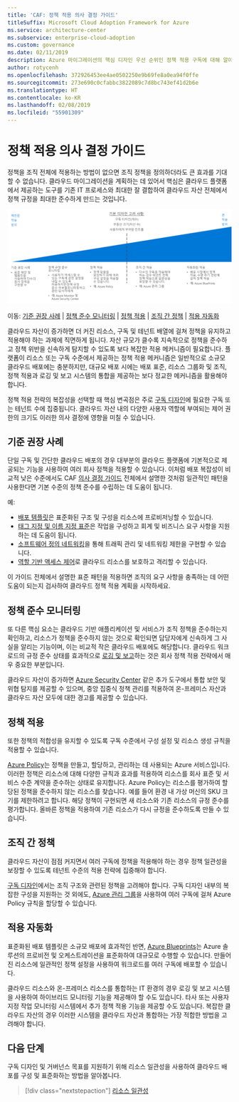 ```yaml
---
title: 'CAF: 정책 적용 의사 결정 가이드'
titleSuffix: Microsoft Cloud Adoption Framework for Azure
ms.service: architecture-center
ms.subservice: enterprise-cloud-adoption
ms.custom: governance
ms.date: 02/11/2019
description: Azure 마이그레이션의 핵심 디자인 우선 순위인 정책 적용 구독에 대해 알아봅니다.
author: rotycenh
ms.openlocfilehash: 372926453ee4ae0502250e9b69fe8a0ea94f0ffe
ms.sourcegitcommit: 273e690c0cfabbc3822089c7d8bc743ef41d2b6e
ms.translationtype: HT
ms.contentlocale: ko-KR
ms.lasthandoff: 02/08/2019
ms.locfileid: "55901309"
---
```

# <a name="policy-enforcement-decision-guide"></a>정책 적용 의사 결정 가이드

정책을 조직 전체에 적용하는 방법이 없으면 조직 정책을 정의하더라도 큰 효과를 기대할 수 없습니다. 클라우드 마이그레이션을 계획하는 데 있어서 핵심은 클라우드 플랫폼에서 제공하는 도구를 기존 IT 프로세스와 최대한 잘 결합하여 클라우드 자산 전체에서 정책 규정을 최대한 준수하게 만드는 것입니다.

![정책 적용 옵션 그림(왼쪽부터 복잡성 낮은 항목순, 하단에 각 옵션으로 이동하는 링크 포함)](../../_images/discovery-guides/discovery-guide-policy-enforcement.png)

이동: [기준 권장 사례](#baseline-recommended-practices) | [정책 준수 모니터링](#policy-compliance-monitoring) | [정책 적용](#policy-enforcement) | [조직 간 정책](#cross-organization-policy) | [적용 자동화](#automated-enforcement)

클라우드 자산이 증가하면 더 커진 리소스, 구독 및 테넌트 배열에 걸쳐 정책을 유지하고 적용해야 하는 과제에 직면하게 됩니다. 자산 규모가 클수록 지속적으로 정책을 준수하고 정책 위반을 신속하게 탐지할 수 있도록 보다 복잡한 적용 메커니즘이 필요합니다. 플랫폼이 리소스 또는 구독 수준에서 제공하는 정책 적용 메커니즘은 일반적으로 소규모 클라우드 배포에는 충분하지만, 대규모 배포 시에는 배포 표준, 리소스 그룹화 및 조직, 정책 적용과 로깅 및 보고 시스템의 통합을 제공하는 보다 정교한 메커니즘을 활용해야 합니다.

정책 적용 전략의 복잡성을 선택할 때 핵심 변곡점은 주로 [구독 디자인](../subscriptions/overview.md)에 필요한 구독 또는 테넌트 수에 집중됩니다. 클라우드 자산 내의 다양한 사용자 역할에 부여되는 제어 권한의 크기도 이러한 의사 결정에 영향을 미칠 수 있습니다.

## <a name="baseline-recommended-practices"></a>기준 권장 사례

단일 구독 및 간단한 클라우드 배포의 경우 대부분의 클라우드 플랫폼에 기본적으로 제공되는 기능을 사용하여 여러 회사 정책을 적용할 수 있습니다. 이처럼 배포 복잡성이 비교적 낮은 수준에서도 CAF [의사 결정 가이드](../overview.md) 전체에서 설명한 것처럼 일관적인 패턴을 사용한다면 기본 수준의 정책 준수를 수립하는 데 도움이 됩니다.

예: 

- [배포 템플릿](../resource-consistency/overview.md)은 표준화된 구조 및 구성을 리소스에 프로비저닝할 수 있습니다.
- [태그 지정 및 이름 지정 표준](../resource-tagging/overview.md)은 작업을 구성하고 회계 및 비즈니스 요구 사항을 지원하는 데 도움이 됩니다.
- [소프트웨어 정의 네트워킹](../software-defined-network/overview.md)을 통해 트래픽 관리 및 네트워킹 제한을 구현할 수 있습니다.
- [역할 기반 액세스 제어](../identity/overview.md)로 클라우드 리소스를 보호하고 격리할 수 있습니다.

이 가이드 전체에서 설명한 표준 패턴을 적용하면 조직의 요구 사항을 충족하는 데 어떤 도움이 되는지 검사하여 클라우드 정책 적용 계획을 시작하세요.

## <a name="policy-compliance-monitoring"></a>정책 준수 모니터링

또 다른 핵심 요소는 클라우드 기반 애플리케이션 및 서비스가 조직 정책을 준수하는지 확인하고, 리소스가 정책을 준수하지 않는 것으로 확인되면 담당자에게 신속하게 그 사실을 알리는 기능이며, 이는 비교적 작은 클라우드 배포에도 해당합니다. 클라우드 워크로드의 규정 준수 상태를 효과적으로 [로깅 및 보고](../log-and-report/overview.md)하는 것은 회사 정책 적용 전략에서 매우 중요한 부분입니다.

클라우드 자산이 증가하면 [Azure Security Center](/azure/security-center/) 같은 추가 도구에서 통합 보안 및 위협 탐지를 제공할 수 있으며, 중앙 집중식 정책 관리를 적용하여 온-프레미스 자산과 클라우드 자산 모두에 대한 경고를 제공할 수 있습니다.

## <a name="policy-enforcement"></a>정책 적용

또한 정책의 적합성을 유지할 수 있도록 구독 수준에서 구성 설정 및 리소스 생성 규칙을 적용할 수 있습니다.

[Azure Policy](/azure/governance/policy/overview)는 정책을 만들고, 할당하고, 관리하는 데 사용되는 Azure 서비스입니다. 이러한 정책은 리소스에 대해 다양한 규칙과 효과를 적용하여 리소스를 회사 표준 및 서비스 수준 계약을 준수하는 상태로 유지합니다. Azure Policy는 리소스를 평가하여 할당된 정책을 준수하지 않는 리소스를 찾습니다. 예를 들어 환경 내 가상 머신의 SKU 크기를 제한하려고 합니다. 해당 정책이 구현되면 새 리소스와 기존 리소스의 규정 준수를 평가합니다. 올바른 정책을 적용하여 기존 리소스가 다시 규정을 준수하도록 만들 수 있습니다.

## <a name="cross-organization-policy"></a>조직 간 정책

클라우드 자산이 점점 커지면서 여러 구독에 정책을 적용해야 하는 경우 정책 일관성을 보장할 수 있도록 테넌트 수준의 적용 전략에 집중해야 합니다.

[구독 디자인](../subscriptions/overview.md)에서는 조직 구조와 관련된 정책을 고려해야 합니다. 구독 디자인 내부의 복잡한 구성을 지원하는 것 외에도, [Azure 관리 그룹](../subscriptions/overview.md#management-groups)을 사용하여 여러 구독에 걸쳐 Azure Policy 규칙을 할당할 수 있습니다.

## <a name="automated-enforcement"></a>적용 자동화

표준화된 배포 템플릿은 소규모 배포에 효과적인 반면, [Azure Blueprints](/azure/governance/blueprints/overview)는 Azure 솔루션의 프로비전 및 오케스트레이션을 표준화하여 대규모로 수행할 수 있습니다. 만들어진 리소스에 일관적인 정책 설정을 사용하여 워크로드를 여러 구독에 배포할 수 있습니다.

클라우드 리소스와 온-프레미스 리소스를 통합하는 IT 환경의 경우 로깅 및 보고 시스템을 사용하여 하이브리드 모니터링 기능을 제공해야 할 수도 있습니다. 타사 또는 사용자 지정 작업 모니터링 시스템에서 추가 정책 적용 기능을 제공할 수도 있습니다. 복잡한 클라우드 자산의 경우 이러한 시스템을 클라우드 자산과 통합하는 가장 적합한 방법을 고려해야 합니다.

## <a name="next-steps"></a>다음 단계

구독 디자인 및 거버넌스 목표를 지원하기 위해 리소스 일관성을 사용하여 클라우드 배포를 구성 및 표준화하는 방법을 알아봅니다.

> [!div class="nextstepaction"]
> [리소스 일관성](../resource-consistency/overview.md)
